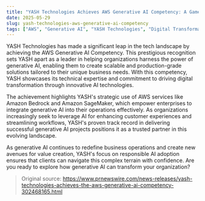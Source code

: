 ```yaml
---
title: "YASH Technologies Achieves AWS Generative AI Competency: A Game Changer in AI Solutions"
date: 2025-05-29
slug: yash-technologies-aws-generative-ai-competency
tags: ["AWS", "Generative AI", "YASH Technologies", "Digital Transformation"]
---
```


YASH Technologies has made a significant leap in the tech landscape by achieving the AWS Generative AI Competency. This prestigious recognition sets YASH apart as a leader in helping organizations harness the power of generative AI, enabling them to create scalable and production-grade solutions tailored to their unique business needs. With this competency, YASH showcases its technical expertise and commitment to driving digital transformation through innovative AI technologies.

The achievement highlights YASH's strategic use of AWS services like Amazon Bedrock and Amazon SageMaker, which empower enterprises to integrate generative AI into their operations effectively. As organizations increasingly seek to leverage AI for enhancing customer experiences and streamlining workflows, YASH's proven track record in delivering successful generative AI projects positions it as a trusted partner in this evolving landscape. 

As generative AI continues to redefine business operations and create new avenues for value creation, YASH's focus on responsible AI adoption ensures that clients can navigate this complex terrain with confidence. Are you ready to explore how generative AI can transform your organization?

> Original source: https://www.prnewswire.com/news-releases/yash-technologies-achieves-the-aws-generative-ai-competency-302468165.html